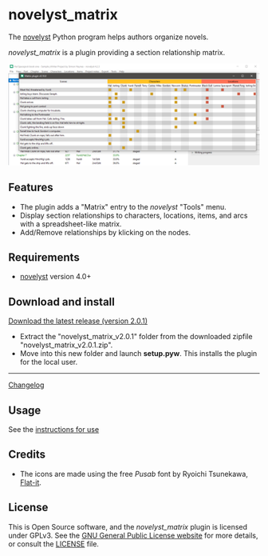 # novelyst_matrix

The [novelyst](https://peter88213.github.io/novelyst/) Python program helps authors organize novels.  

*novelyst_matrix* is a plugin providing a section relationship matrix. 

![Screenshot](Screenshots/screen01.png)

## Features

- The plugin adds a "Matrix" entry to the *novelyst* "Tools" menu.
- Display section relationships to characters, locations, items, and arcs with a spreadsheet-like matrix.
- Add/Remove relationships by klicking on the nodes.

## Requirements

- [novelyst](https://peter88213.github.io/novelyst/) version 4.0+

## Download and install

[Download the latest release (version 2.0.1)](https://github.com/peter88213/novelyst_matrix/raw/main/dist/novelyst_matrix_v2.0.1.zip)

- Extract the "novelyst_matrix_v2.0.1" folder from the downloaded zipfile "novelyst_matrix_v2.0.1.zip".
- Move into this new folder and launch **setup.pyw**. This installs the plugin for the local user.

---

[Changelog](changelog)

## Usage

See the [instructions for use](usage)

## Credits

- The icons are made using the free *Pusab* font by Ryoichi Tsunekawa, [Flat-it](http://flat-it.com/).

## License

This is Open Source software, and the *novelyst_matrix* plugin is licensed under GPLv3. See the
[GNU General Public License website](https://www.gnu.org/licenses/gpl-3.0.en.html) for more
details, or consult the [LICENSE](https://github.com/peter88213/novelyst_matrix/blob/main/LICENSE) file.
